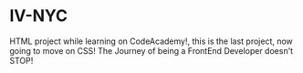 # IV-NYC
HTML project while learning on CodeAcademy!, this is the last project, now going to move on CSS!
The Journey of being a FrontEnd Developer doesn't STOP!
